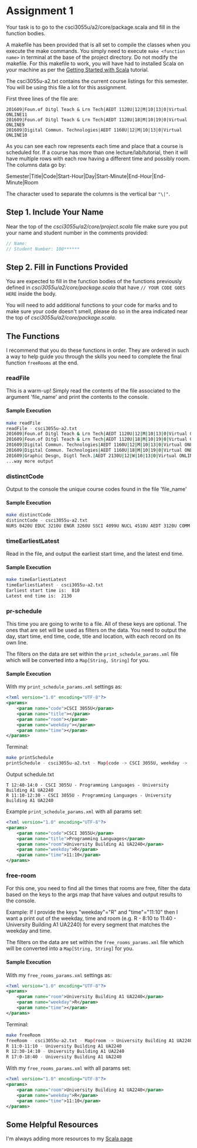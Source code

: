 # Assignment 1

Your task is to go to the csci3055u/a2/core/package.scala and fill in the function bodies.

A makefile has been provided that is all set to compile the classes when you execute the make commands. You simply need to execute `make <function name>` in terminal at the base of the project directory. Do not modify the makefile. For this makefile to work, you will have had to installed Scala on your machine as per the [Getting Started with Scala](https://adelehedrick.github.io/Fall-2016-CSCI-3055U/blog/2016/10/27/getting-started-scala/) tutorial.

The csci3055u-a2.txt contains the current course listings for this semester. You will be using this file a lot for this assignment. 

First three lines of the file are:
```
201609|Foun.of Ditgl Teach & Lrn Tech|AEDT 1120U|12|M|10|13|0|Virtual ONLINE11
201609|Foun.of Ditgl Teach & Lrn Tech|AEDT 1120U|18|M|10|19|0|Virtual ONLINE9
201609|Digital Commun. Technologies|AEDT 1160U|12|M|10|13|0|Virtual ONLINE10
```

As you can see each row represents each time and place that a course is scheduled for. If a course has more than one lecture/lab/tutorial, then it will have multiple rows with each row having a different time and possibly room. The columns data go by:

Semester|Title|Code|Start-Hour|Day|Start-Minute|End-Hour|End-Minute|Room 

The character used to separate the columns is the vertical bar `"\|"`.

## Step 1. Include Your Name

Near the top of the *csci3055u/a2/core/project.scala* file make sure you put your name and student number in the comments provided:

```scala
// Name: 
// Student Number: 100******
```

## Step 2. Fill in Functions Provided

You are expected to fill in the function bodies of the functions previously defined in *csci3055u/a2/core/package.scala* that have `// YOUR CODE GOES HERE` inside the body.

You will need to add additional functions to your code for marks and to make sure your code doesn't smell, please do so in the area indicated near the top of *csci3055u/a2/core/package.scala*.

## The Functions

I recommend that you do these functions in order. They are ordered in such a way to help guide you through the skills you need to complete the final function `freeRooms` at the end. 

### readFile

This is a warm-up! Simply read the contents of the file associated to the argument 'file_name' and print the contents to the console.

#### Sample Execution

```bash
make readFile
readFile - csci3055u-a2.txt
201609|Foun.of Ditgl Teach & Lrn Tech|AEDT 1120U|12|M|10|13|0|Virtual ONLINE11
201609|Foun.of Ditgl Teach & Lrn Tech|AEDT 1120U|18|M|10|19|0|Virtual ONLINE9
201609|Digital Commun. Technologies|AEDT 1160U|12|M|10|13|0|Virtual ONLINE10
201609|Digital Commun. Technologies|AEDT 1160U|18|M|10|19|0|Virtual ONLINE5
201609|Graphic Desgn, Digtl Tech.|AEDT 2130U|12|W|10|13|0|Virtual ONLINE12
...way more output
```

### distinctCode

Output to the console the unique course codes found in the file 'file_name'

#### Sample Execution

```bash
make distinctCode
distinctCode - csci3055u-a2.txt
NURS 0420U EDUC 3210U ENGR 3260U SSCI 4099U NUCL 4510U AEDT 3120U COMM 1420U CHEM 3530U SSCI 2020U PSYC 2060U COMM 2210U INFR 4320U PHY 4020U NUCL 5060G CSCI 4110U MANE 4280U INFR 3495U COMM 3410U BUSI 3930U SSCI 2031U ENGR 3750U HLSC 2825U HLSC 1200U PSYC 1000U BUSI 2603U MATH 3030U MECE 4410U ENGR 3200U INFR 2395U COMM 2530U MCSC 6000G MATH 1000U BUSI 2620U NURS 2701U SSCI 6920G BUSI 3350U MECE 2640U CSCI 1040U INFR 3120U MECE 4210U MATH 1010U HLSC 5322G BIOL 1010U NURS 3400U SOFE 2800U CHEM 4050U PSYC 5510G INFR 4310U BUSI 3040U BUSI 4701U SSCI 1910U...
```

### timeEarliestLatest

Read in the file, and output the earliest start time, and the latest end time.

#### Sample Execution

```bash
make timeEarliestLatest
timeEarliestLatest - csci3055u-a2.txt
Earliest start time is:  810
Latest end time is:  2130
```

### pr-schedule

This time you are going to write to a file. All of these keys are optional. The ones that are set will be used as filters on the data. You need to output the day, start time, end time, code, title and location, with each record on its own line.

The filters on the data are set within the `print_schedule_params.xml` file which will be converted into a `Map[String, String]` for you.

#### Sample Execution

With my `print_schedule_params.xml` settings as:
```xml
<?xml version="1.0" encoding="UTF-8"?>
<params>
	<param name="code">CSCI 3055U</param>
	<param name="title"></param> 
	<param name="room"></param> 
	<param name="weekday"></param> 
	<param name="time"></param>
</params>
```

Terminal:
```bash
make printSchedule
printSchedule - csci3055u-a2.txt - Map(code -> CSCI 3055U, weekday -> , time -> , title -> , room -> )

```

Output schedule.txt
```
T 12:40-14:0 - CSCI 3055U - Programming Languages - University Building A1 UA2240
R 11:10-12:30 - CSCI 3055U - Programming Languages - University Building A1 UA2240
```

Example `print_schedule_params.xml` with all params set:
```xml
<?xml version="1.0" encoding="UTF-8"?>
<params>
	<param name="code">CSCI 3055U</param>
    <param name="title">Programming Languages</param> 
    <param name="room">University Building A1 UA2240</param> 
    <param name="weekday">R</param> 
    <param name="time">11:10</param>
</params>
```

### free-room 

For this one, you need to find all the times that rooms are free, filter the data based on the keys to the args map that have values and output results to the console. 

Example: If I provide the keys "weekday"="R" and "time"="11:10" then I want a print out of the weekday, time and room (e.g. R - 8:10 to 11:40 - University Building A1 UA2240) for every segment that matches the weekday and time.

The filters on the data are set within the `free_rooms_params.xml` file which will be converted into a `Map[String, String]` for you.

#### Sample Execution

With my `free_rooms_params.xml` settings as:
```xml
<?xml version="1.0" encoding="UTF-8"?>
<params>
	<param name="room">University Building A1 UA2240</param> 
	<param name="weekday">R</param> 
	<param name="time"></param>
</params>
```

Terminal:
```bash
make freeRoom
freeRoom - csci3055u-a2.txt - Map(room -> University Building A1 UA2240, weekday -> R, time -> )
R 11:0-11:10 - University Building A1 UA2240
R 12:30-14:10 - University Building A1 UA2240
R 17:0-18:40 - University Building A1 UA2240
```

With my `free_rooms_params.xml` with all params set:
```xml
<?xml version="1.0" encoding="UTF-8"?>
<params>
	<param name="room">University Building A1 UA2240</param> 
	<param name="weekday">R</param> 
	<param name="time">11:10</param>
</params>
``` 

## Some Helpful Resources 

I'm always adding more resources to my [Scala page](https://adelehedrick.github.io/Fall-2016-CSCI-3055U/scala/)
